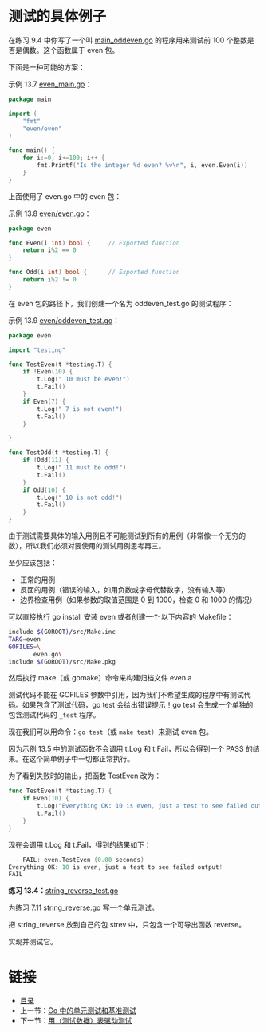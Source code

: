 # 测试的具体例子

在练习 9.4 中你写了一个叫 [main_oddeven.go](exercises/chapter_9/main_oddeven.go) 的程序用来测试前 100 个整数是否是偶数。这个函数属于 even 包。

下面是一种可能的方案：

示例 13.7 [even_main.go](examples/chapter_13/even/even_main/even_main.go)：

```go
package main

import (
	"fmt"
	"even/even"
)

func main() {
	for i:=0; i<=100; i++ {
		fmt.Printf("Is the integer %d even? %v\n", i, even.Even(i))
	}
}
```

上面使用了 even.go 中的 even 包：

示例 13.8 [even/even.go](examples/chapter_13/even/even/even.go)：

```go
package even

func Even(i int) bool {		// Exported function
	return i%2 == 0
}

func Odd(i int) bool {		// Exported function
	return i%2 != 0
}
```

在 even 包的路径下，我们创建一个名为 oddeven_test.go 的测试程序：

示例 13.9 [even/oddeven_test.go](examples/chapter_13/even/even/oddeven_test.go)：

```go
package even

import "testing"

func TestEven(t *testing.T) {
	if !Even(10) {
		t.Log(" 10 must be even!")
		t.Fail()
	}
	if Even(7) {
		t.Log(" 7 is not even!")
		t.Fail()
	}

}

func TestOdd(t *testing.T) {
	if !Odd(11) {
		t.Log(" 11 must be odd!")
		t.Fail()
	}
	if Odd(10) {
		t.Log(" 10 is not odd!")
		t.Fail()
	}
}
```

由于测试需要具体的输入用例且不可能测试到所有的用例（非常像一个无穷的数），所以我们必须对要使用的测试用例思考再三。

至少应该包括：

- 正常的用例
- 反面的用例（错误的输入，如用负数或字母代替数字，没有输入等）
- 边界检查用例（如果参数的取值范围是 0 到 1000，检查 0 和 1000 的情况）

可以直接执行 go install 安装 even 或者创建一个 以下内容的 Makefile：

```bash
include $(GOROOT)/src/Make.inc
TARG=even
GOFILES=\
       even.go\
include $(GOROOT)/src/Make.pkg
```

然后执行 make（或 gomake）命令来构建归档文件 even.a

测试代码不能在 GOFILES 参数中引用，因为我们不希望生成的程序中有测试代码。如果包含了测试代码，go test 会给出错误提示！go test 会生成一个单独的包含测试代码的 `_test` 程序。

现在我们可以用命令：`go test`（或 `make test`）来测试 even 包。

因为示例 13.5 中的测试函数不会调用 t.Log 和 t.Fail，所以会得到一个 PASS 的结果。在这个简单例子中一切都正常执行。

为了看到失败时的输出，把函数 TestEven 改为：

```go
func TestEven(t *testing.T) {
	if Even(10) {
		t.Log("Everything OK: 10 is even, just a test to see failed output!")
		t.Fail()
 	}
}
```

现在会调用 t.Log 和 t.Fail，得到的结果如下：

```go
--- FAIL: even.TestEven (0.00 seconds)
Everything OK: 10 is even, just a test to see failed output!
FAIL
```

**练习 13.4：**[string_reverse_test.go](exercises/chapter_13/string_reverse_test.go)

为练习 7.11 [string_reverse.go](exercises/chapter_7/string_reverse.go) 写一个单元测试。

把 string_reverse 放到自己的包 strev 中，只包含一个可导出函数 reverse。

实现并测试它。

# 链接

- [目录](directory.md)
- 上一节：[Go 中的单元测试和基准测试](13.7.md)
- 下一节：[用（测试数据）表驱动测试](13.9.md)
